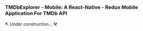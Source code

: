 ### TMDbExplorer - Mobile: A React-Native - Redux Mobile Application For TMDb API

⛏ Under construction... ⚒
